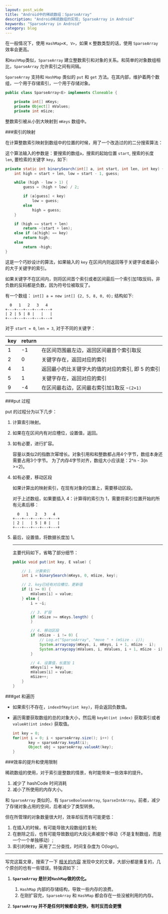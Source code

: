 ```yaml
---
layout: post_wide
title: "Android中的稀疏数组：SparseArray"
description: "Android稀疏数组的实现; SparseArray in Android"
keywords: "SparseArray in Android"
category: blog
---
```


在一般情况下，使用 `HashMap<K, V>`，如果 `K` 整数类型的话，使用 `SparseArray` 效率会更高。

和`HashMap`类似，`SparseArray` 建立整数索引和对象的关系。和简单的对象数组相比，`SparseArray` 允许索引之间有间隔。

`SparseArray` 支持和 `HashMap` 类似的 `put` 和 `get` 方法。在其内部，维护着两个数组，一个用于存储索引，一个用于存储对象。

```java
public class SparseArray<E> implements Cloneable {

    private int[] mKeys;
    private Object[] mValues;
    private int mSize;

```

整数索引被从小到大映射到 `mKeys` 数组中。

###索引的映射

在计算整数索引映射到数组中的位置的时候，用了一个改造过的的二分搜索算法：

这个算法输入的参数是：要搜索的数组`a`，搜索的起始位置 `start`, 搜索的长度 `len`, 要检索的关键字 `key`，如下:

```java
private static int binarySearch(int[] a, int start, int len, int key) {
    int high = start + len, low = start - 1, guess;

    while (high - low > 1) {
        guess = (high + low) / 2;

        if (a[guess] < key)
            low = guess;
        else
            high = guess;
    }

    if (high == start + len)
        return ~(start + len);
    else if (a[high] == key)
        return high;
    else
        return ~high;
}
```

这是一个巧妙设计的算法，如果输入的 `key` 在区间内则返回等于关键字或者最小的大于关键字的索引。

如果关键字不在区间内，则将区间首个索引或者区间最后一个索引加1取反码，非负数的反码都是负数，因为符号位被取反了。

有一个数组： `int[] a = new int[] {2, 5, 8, 0, 0};` 结构如下:

```
  0   1   2   3   4
+---+---+---+---+---+
| 2 | 5 | 8 |   |   |
+---+---+---+---+---+
```

对于 `start = 0`, `len = 3`, 对于不同的关键字：

| key | return||
| --- | --- | ---|
|  1  | -1 |在区间范围最左边，返回区间最首个索引取反|
|  2  | 0 |关键字存在，返回对应的索引|
|  4 | 1 |返回最小的比关键字大的值的对应的索引, 即 5 的索引|
|5|1|关键字存在，返回对应的索引|
|9|-4|在区间最右边，区间最右索引加1取反 `~(2+1)`|


###put 过程

put 的过程分为以下几步：

1.  计算索引映射。

2.  如果在在区间内有对应槽位，设置值，返回。
3.  如有必要，进行扩容。

    容量以类似2的指数次幂增长。对象引用和和整数都占用4个字节，数组本身还需要占用3个字节。
    为了内存4字节对齐，数组大小应该是：2^n - 3(n >=2)。

4.  如有必要，移动区段

    如果计算出的映射索引，在现有对象的位置上，需要移动区段。

    对于上述数组，如果要插入 4：计算得的索引为 1，需要将索引位置开始的所有元素后移：

    ```
      0   1   2   3   4
    +---+---+---+---+---+
    | 2 |   | 5 | 8 |   | 
    +---+---+---+---+---+
    ```

5.  最后，设置值，将数据长度加 1。

    ---

    主要代码如下，省略了部分细节：

    
    ```java
    public void put(int key, E value) {
    
        // 1. 计算索引
        int i = binarySearch(mKeys, 0, mSize, key);
    
        // 2. key已经有对应槽位，更新值
        if (i >= 0) {
            mValues[i] = value;
        } else {
            i = ~i;
    
            // 3. 扩容
            if (mSize >= mKeys.length) {
            }
    
            // 4. 移动区段
            if (mSize - i != 0) {
                // Log.e("SparseArray", "move " + (mSize - i));
                System.arraycopy(mKeys, i, mKeys, i + 1, mSize - i);
                System.arraycopy(mValues, i, mValues, i + 1, mSize - i);
            }
    
            // 4. 设置值，长度加 1
            mKeys[i] = key;
            mValues[i] = value;
            mSize++;
        }
    }
    ```

###get 和遍历

*   如果索引不存在，`indexOfKey(int key)`，将会返回负数值。
*   遍历需要获取数组的总的对象大小，然后用 `keyAt(int index)` 获取索引或者 `valueAt(int index)` 获取值。

    ```java
    int key = 0;
    for(int i = 0; i < sparseArray.size(); i++) {
           key = sparseArray.keyAt(i);
           Object obj = sparseArray.valueAt(key);
    }
    ```

###效率的提升和使用限制

稀疏数组的使用，对于索引是整数的情景，有时能带来一些效率的提升。

1.  减少了 hashCode 时间消耗
2.  减小了所使用的内存大小。

和 `SparseArray` 类似的，有 `SparseBooleanArray`, `SparseIntArray`。前者，减少了存储对象占用的空间，后者减少了类型转换。

但在所管理的对象数量很大时，效率却反而有可能更低：

1.  在插入的时候，有可能导致大段数组的复制;
2.  在删除之后，也有可能导致数组的大段元素被按个移动（不是复制数组，而是一个一个单独移动）;
3.  索引的映射，采用了二分查找，时间复杂度为 O(logn)。

---

写完这篇文章，搜索了一下 [相关的内容](https://www.google.com.hk/search?newwindow=1&safe=strict&espv=2&es_sm=91&q=Android%E4%B8%AD%E7%9A%84%E7%A8%80%E7%96%8F%E6%95%B0%E7%BB%84&oq=Android%E4%B8%AD%E7%9A%84%E7%A8%80%E7%96%8F%E6%95%B0%E7%BB%84&gs_l=serp.3...3053247.3054108.0.3054377.2.2.0.0.0.0.365.365.3-1.1.0....0...1c.2.38.serp..2.0.0.Qv5XeRT1LoA) 发现中文的文章，大部分都是重复的，几个原创的也有一些错误。特强调如下：

1. **`SparseArray` 是针对`HashMap`做的优化。**

    1. `HashMap` 内部的存储结构，导致一些内存的浪费。
    2. 在刚扩容完，`SparseArray` 和 `HashMap` 都会存在一些没被利用的内存。

2. **`SparseArray` 并不是任何时候都会更快，有时反而会更慢**
